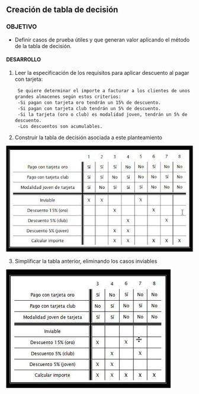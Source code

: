 
## Creación de tabla de decisión 

### OBJETIVO

- Definir casos de prueba útiles y que generan valor aplicando el método de la tabla de decisión.

#### DESARROLLO

1. Leer la especificación de los requisitos para aplicar descuento al pagar con tarjeta:

        Se quiere determinar el importe a facturar a los clientes de unos grandes almacenes según estos criterios:
        -Si pagan con tarjeta oro tendrán un 15% de descuento.
        -Si pagan con tarjeta club tendrán un 5% de descuento.
        -Si la tarjeta (oro o club) es modalidad joven, tendrán un 5% de descuento.
        -Los descuentos son acumulables.

2. Construir la tabla de decisión asociada a este planteamiento

![imagen](img/figura_01.png)


3. Simplificar la tabla anterior, eliminando los casos inviables

![imagen](img/figura_02.png)
